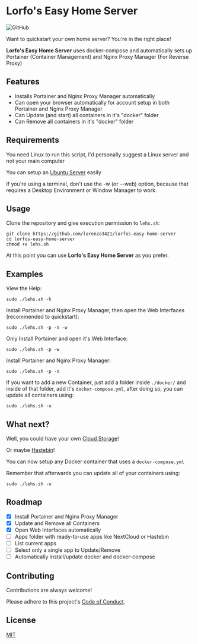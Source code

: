 # Lorfo's Easy Home Server
![GitHub](https://img.shields.io/github/license/lorenzo3421/lorfos-easy-home-server)

Want to quickstart your own home server? You're in the right place!

**Lorfo's Easy Home Server** uses docker-compose and automatically sets up
Portainer (Container Management) and Nginx Proxy Manager (For Reverse Proxy)

## Features

- Installs Portainer and Nginx Proxy Manager automatically
- Can open your browser automatically for account setup in both Portainer and Nginx Proxy Manager
- Can Update (and start) all containers in it's "docker" folder
- Can Remove all containers in it's "docker" folder

## Requirements

You need Linux to run this script,
I'd personally suggest a Linux server and not your main computer

You can setup an [Ubuntu Server](https://ubuntu.com/download/server) easily

If you're using a terminal, don't use the -w (or --web) option,
because that requires a Desktop Environment or Window Manager to work.

## Usage

Clone the repository and give execution permission to `lehs.sh`:

```
git clone https://github.com/lorenzo3421/lorfos-easy-home-server
cd lorfos-easy-home-server
chmod +x lehs.sh
```

At this point you can use **Lorfo's Easy Home Server** as you prefer.

## Examples

View the Help:

```
sudo ./lehs.sh -h
```

Install Portainer and Nginx Proxy Manager, then open the Web Interfaces (recommended to quickstart):

```
sudo ./lehs.sh -p -n -w
```

Only Install Portainer and open it's Web Interface:

```
sudo ./lehs.sh -p -w
```

Install Portainer and Nginx Proxy Manager:

```
sudo ./lehs.sh -p -n
```

If you want to add a new Container, just add a folder inside `./docker/` and inside of that folder, add it's `docker-compose.yml`,
after doing so, you can update all containers using:
```
sudo ./lehs.sh -u
```

## What next?

Well, you could have your own [Cloud Storage](https://hub.docker.com/r/linuxserver/nextcloud)!

Or maybe [Hastebin](https://github.com/angristan/docker-hastebin)!

You can now setup any Docker container that uses a `docker-compose.yml`

Remember that afterwards you can update all of your containers using:

```
sudo ./lehs.sh -u
```

## Roadmap

- [x] Install Portainer and Nginx Proxy Manager
- [x] Update and Remove all Containers
- [x] Open Web Interfaces automatically
- [ ] Apps folder with ready-to-use apps like NextCloud or Hastebin
- [ ] List current apps
- [ ] Select only a single app to Update/Remove
- [ ] Automatically install/update docker and docker-compose

## Contributing

Contributions are always welcome!

Please adhere to this project's
[Code of Conduct](https://github.com/lorenzo3421/lorfos-easy-home-server/blob/main/.github/CODE_OF_CONDUCT.md).


## License

[MIT](https://choosealicense.com/licenses/mit/)
